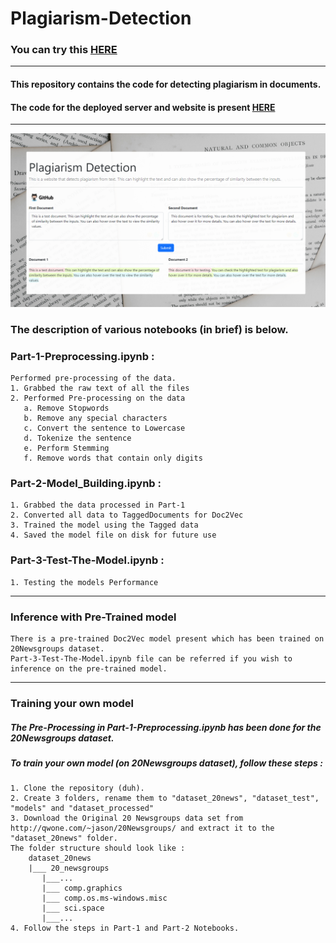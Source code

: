 # Plagiarism-Detection
### You can try this [HERE](http://plagiarism.onrender.com/)
---
#### This repository contains the code for detecting plagiarism in documents.
#### The code for the deployed server and website is present [HERE](https://github.com/Shraeyas/Plagiarism-Detection-Server-Deployment)

---
![](https://github.com/Shraeyas/Plagiarism-Detection-Server-Deployment/raw/main/images/Preview.png)


### The description of various notebooks (in brief) is below.

### Part-1-Preprocessing.ipynb : 
```
Performed pre-processing of the data.
1. Grabbed the raw text of all the files
2. Performed Pre-processing on the data
   a. Remove Stopwords
   b. Remove any special characters
   c. Convert the sentence to Lowercase
   d. Tokenize the sentence
   e. Perform Stemming
   f. Remove words that contain only digits
```

### Part-2-Model_Building.ipynb : 
```
1. Grabbed the data processed in Part-1
2. Converted all data to TaggedDocuments for Doc2Vec
3. Trained the model using the Tagged data
4. Saved the model file on disk for future use
```
### Part-3-Test-The-Model.ipynb :
```
1. Testing the models Performance
```
---

### Inference with Pre-Trained model
```
There is a pre-trained Doc2Vec model present which has been trained on 20Newsgroups dataset.
Part-3-Test-The-Model.ipynb file can be referred if you wish to inference on the pre-trained model.
```
---
### Training your own model

##### The Pre-Processing in Part-1-Preprocessing.ipynb has been done for the 20Newsgroups dataset.
##### To train your own model (on 20Newsgroups dataset), follow these steps :
```
1. Clone the repository (duh).
2. Create 3 folders, rename them to "dataset_20news", "dataset_test", "models" and "dataset_processed"
3. Download the Original 20 Newsgroups data set from http://qwone.com/~jason/20Newsgroups/ and extract it to the "dataset_20news" folder.
The folder structure should look like :
    dataset_20news
    |___ 20_newsgroups
       |___...
       |___ comp.graphics
       |___ comp.os.ms-windows.misc
       |___ sci.space
       |___...
4. Follow the steps in Part-1 and Part-2 Notebooks.
```
